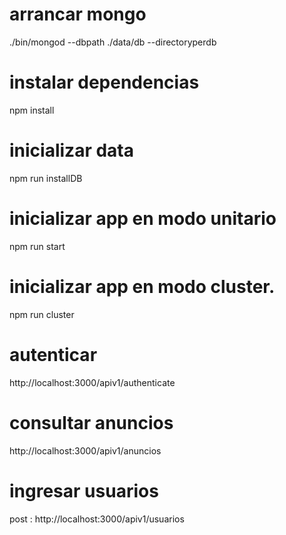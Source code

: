 # arrancar mongo

./bin/mongod --dbpath ./data/db --directoryperdb

# instalar dependencias

npm install

# inicializar data

npm run installDB

# inicializar app en modo unitario

npm run start

# inicializar app en modo cluster.

npm run cluster

# autenticar

http://localhost:3000/apiv1/authenticate

# consultar anuncios

http://localhost:3000/apiv1/anuncios

# ingresar usuarios 

post : http://localhost:3000/apiv1/usuarios







